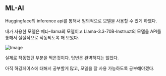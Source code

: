 ## ML-AI

Huggingface의 inference api를 통해서 임의적으로 모델을 사용할 수 있게 하였다.

내가 사용한 모델은 메타-llama의 모델이고 Llama-3.3-70B-Instruct의 모델을 API를 통해서 실질적으로 작동되도록 해 보았다.

![Image](https://github.com/user-attachments/assets/6c62f5d7-9313-46ab-8416-3244798aaae1)

실제로 작동했던 부분을 찍은것이다. 답변은 완벽하지는 않았다.

아직 허깅페이스에 대해서 공부할게 많고, 모델을 잘 사용 가능하도록 공부해야겠다.
